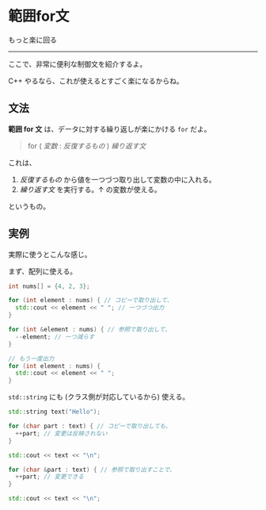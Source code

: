 # 範囲for文

もっと楽に回る

---

ここで、非常に便利な制御文を紹介するよ。

C++ やるなら、これが使えるとすごく楽になるからね。

## 文法

**範囲 for 文** は、データに対する繰り返しが楽にかける `for` だよ。

> for ( *変数* : *反復するもの* ) *繰り返す文*

これは、

1. *反復するもの* から値を一つづつ取り出して変数の中に入れる。
2. *繰り返す文* を実行する。↑ の変数が使える。

というもの。

## 実例

実際に使うとこんな感じ。

まず、配列に使える。

```cpp
int nums[] = {4, 2, 3};

for (int element : nums) { // コピーで取り出して、
  std::cout << element << " "; // 一つづつ出力
}

for (int &element : nums) { // 参照で取り出して、
  --element; // 一つ減らす
}

// もう一度出力
for (int element : nums) {
  std::cout << element << " ";
}
```

`std::string` にも (クラス側が対応しているから) 使える。

```cpp
std::string text("Hello");

for (char part : text) { // コピーで取り出しても、
  ++part; // 変更は反映されない
}

std::cout << text << "\n";

for (char &part : text) { // 参照で取り出すことで、
  ++part; // 変更できる
}

std::cout << text << "\n";
```
